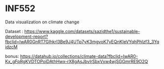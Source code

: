 # INF552
Data visualization on climate change


Dataset : https://www.kaggle.com/datasets/sazidthe1/sustainable-development-report?fbclid=IwAR0GnRT7Glhkrl3Be9J4UTp7yK3mgvoK7yEQnKIeVYqhPhlzf3_3YqidzcM

  bonus: https://datahub.io/collections/climate-data?fbclid=IwAR0-Kx_gFpRgKVDTOPoiDAthHwx-rX8gAsJbvlrSbxVxw4wjSGGmrRE9O2Q
